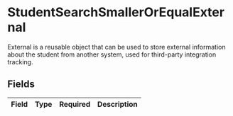 # StudentSearchSmallerOrEqualExternal

External is a reusable object that can be used to store external information about the student from another system, used for third-party integration tracking.


## Fields

| Field       | Type        | Required    | Description |
| ----------- | ----------- | ----------- | ----------- |